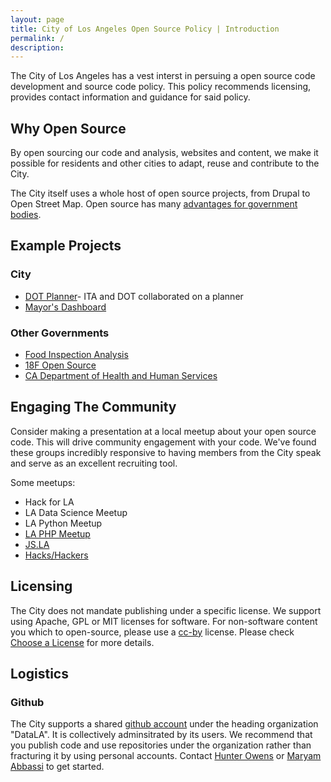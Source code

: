 ```yaml
---
layout: page
title: City of Los Angeles Open Source Policy | Introduction
permalink: /
description: 
---
```


The City of Los Angeles has a vest interst in persuing a open source code development and source code policy. This policy recommends licensing, provides contact information and guidance for said policy. 

## Why Open Source 
By open sourcing our code and analysis, websites and content, we make it possible for residents and other cities to adapt, reuse and contribute to the City. 

The City itself uses a whole host of open source projects, from Drupal to Open Street Map. Open source has many [advantages for government bodies](http://www.govtech.com/opinion/6-Benefits-of-Using-Open-Source-Software-in-Government.html). 

## Example Projects 
### City 
* [DOT Planner](https://github.com/datala/dot-planner)- ITA and DOT collaborated on a planner 
* [Mayor's Dashboard](https://github.com/datala/bradley-tower)

### Other Governments
* [Food Inspection Analysis](https://github.com/Chicago/food-inspections-evaluation)
* [18F Open Source](https://github.com/)
* [CA Department of Health and Human Services](https://github.com/chhsdata)


## Engaging The Community 
Consider making a presentation at a local meetup about your open source code. This will drive community engagement with your code. We've found these groups incredibly responsive to having members from the City speak and serve as an excellent recruiting tool. 

Some meetups: 

* Hack for LA 
* LA Data Science Meetup 
* LA Python Meetup
* [LA PHP Meetup](https://www.meetup.com/laphpdev/)
* [JS.LA](http://js.la/)
* [Hacks/Hackers]()

## Licensing
The City does not mandate publishing under a specific license. We support using Apache, GPL or MIT licenses for software. For non-software content you which to open-source, please use a [cc-by](https://choosealicense.com/non-software/) license. Please check [Choose a License](https://choosealicense.com/) for more details. 

## Logistics 
### Github
The City supports a shared [github account](https://github.com/datala) under the heading organization "DataLA". It is collectively adminsitrated by its users. We recommend that you publish code and use repositories under the organization rather than fracturing it by using personal accounts. Contact [Hunter Owens](mailto://hunter.owens@lacity.org) or [Maryam Abbassi](mailto://maryam.abbassi@lacity.org) to get started. 
